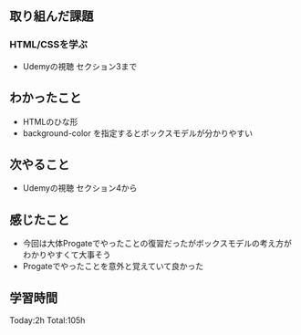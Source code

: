 ## 取り組んだ課題
### HTML/CSSを学ぶ
- Udemyの視聴 セクション3まで
## わかったこと
- HTMLのひな形
- background-color を指定するとボックスモデルが分かりやすい
## 次やること
- Udemyの視聴 セクション4から
## 感じたこと
- 今回は大体Progateでやったことの復習だったがボックスモデルの考え方がわかりやすくて大事そう
- Progateでやったことを意外と覚えていて良かった
## 学習時間
Today:2h Total:105h
